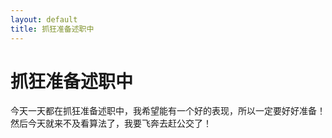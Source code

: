 ```yaml
---
layout: default
title: 抓狂准备述职中
---
```



抓狂准备述职中
===================

今天一天都在抓狂准备述职中，我希望能有一个好的表现，所以一定要好好准备！然后今天就来不及看算法了，我要飞奔去赶公交了！















